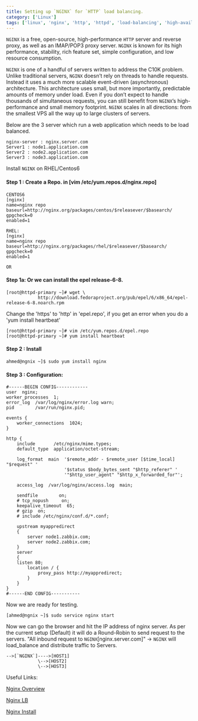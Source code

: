 ```yaml
---
title: Setting up `NGINX` for `HTTP` load balancing.
category: ['Linux']
tags: ['linux', 'nginx', 'http', 'httpd', 'load-balancing', 'high-availability']
---
```


`NGINX` is a free, open-source, high-performance `HTTP` server and reverse proxy, as well as an IMAP/POP3 proxy server. `NGINX` is known for its high performance, stability, rich feature set, simple configuration, and low resource consumption.

`NGINX` is one of a handful of servers written to address the C10K problem. Unlike traditional servers, `NGINX` doesn’t rely on threads to handle requests. Instead it uses a much more scalable event-driven (asynchronous) architecture. This architecture uses small, but more importantly, predictable amounts of memory under load. Even if you don’t expect to handle thousands of simultaneous requests, you can still benefit from `NGINX`’s high-performance and small memory footprint. `NGINX` scales in all directions: from the smallest VPS all the way up to large clusters of servers.


Below are the 3 server which run a web application which needs to be load balanced.

	nginx-server : nginx.server.com
	Server1 : node1.application.com 
	Server2 : node2.application.com 
	Server3 : node3.application.com 

Install `NGINX` on RHEL/Centos6

#### Step 1 : Create a Repo. in [vim /etc/yum.repos.d/nginx.repo]

	CENTOS6
	[nginx]
	name=nginx repo
	baseurl=http://nginx.org/packages/centos/$releasever/$basearch/
	gpgcheck=0
	enabled=1

	RHEL:
	[nginx]
	name=nginx repo
	baseurl=http://nginx.org/packages/rhel/$releasever/$basearch/
	gpgcheck=0
	enabled=1
	
	OR 
	
#### Step 1a: Or we can install the epel release-6-8.

	[root@httpd-primary ~]# wget \
                http://download.fedoraproject.org/pub/epel/6/x86_64/epel-release-6-8.noarch.rpm

Change the 'https' to 'http' in 'epel.repo', if you get an error when you do a 'yum install heartbeat'

	[root@httpd-primary ~]# vim /etc/yum.repos.d/epel.repo
	[root@httpd-primary ~]# yum install heartbeat	

#### Step 2 : Install 

	ahmed@ngnix ~]$ sudo yum install nginx

#### Step 3 : Configuration:

	#------BEGIN CONFIG------------
	user  nginx;
	worker_processes  1;
	error_log  /var/log/nginx/error.log warn;
	pid        /var/run/nginx.pid;

	events {
		worker_connections  1024;
	}

	http {
		include       /etc/nginx/mime.types;
		default_type  application/octet-stream;

		log_format  main  '$remote_addr - $remote_user [$time_local] "$request" '
						  '$status $body_bytes_sent "$http_referer" '
						  '"$http_user_agent" "$http_x_forwarded_for"';

		access_log  /var/log/nginx/access.log  main;

		sendfile        on;
		# tcp_nopush     on;
		keepalive_timeout  65;
		# gzip  on;
		# include /etc/nginx/conf.d/*.conf;
		
		upstream myappredirect 
		{
			server node1.zabbix.com;
			server node2.zabbix.com;
		}
		server 
		{
		listen 80;
			location / {
				proxy_pass http://myappredirect;
			}    
		}
	}
	#------END CONFIG-----------


Now we are ready for testing.

	[ahmed@ngnix ~]$ sudo service nginx start

Now we can go the browser and hit the IP address of nginx server.
As per the current setup (Default) it will do a Round-Robin to send request to the servers.
"All inbound request to `NGINX`[nginx.server.com]" -> `NGINX` will load_balance and distribute traffic to Servers.
 
	-->[`NGINX`]---->[HOST1]
				\-->[HOST2]
				\-->[HOST3]

				
Useful Links:

[Nginx Overview](http://nginx.com/resources/admin-guide/load-balancer/#overview)

[Nginx LB](http://nginx.org/en/docs/http/load_balancing.html)

[Nginx Install](http://wiki.nginx.org/Install)
